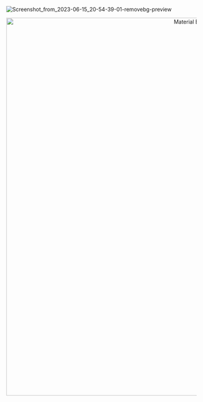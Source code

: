 ![Screenshot_from_2023-06-15_20-54-39-01-removebg-preview](https://github.com/singhxayush/Super-Tic-Tac-Toe/assets/90480489/824aaaa9-baf3-4edc-9b5f-856365fdde25)

<p align="center">
    <img width="1000" src="https://github.com/singhxayush/Super-Tic-Tac-Toe/assets/90480489/a3d1f83e-85ad-4b47-aa76-98628f657477" alt="Material Bread logo">
</p>

